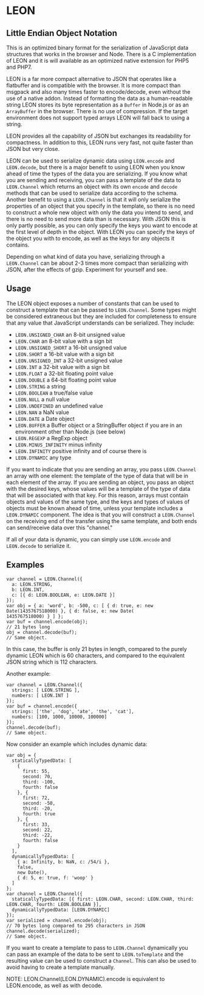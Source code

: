 # LEON
## Little Endian Object Notation

This is an optimized binary format for the serialization of JavaScript data structures that works in the browser and Node. There is a C implementation of LEON and it is will available as an optimized native extension for PHP5 and PHP7.

LEON is a far more compact alternative to JSON that operates like a flatbuffer and is compatible with the browser. It is more compact than msgpack and also many times faster to encode/decode, even without the use of a native addon. Instead of formatting the data as a human-readable string LEON stores its byte representation as a `Buffer` in Node.js or as an `ArrayBuffer` in the browser. There is no use of compression. If the target environment does not support typed arrays LEON will fall back to using a string.

LEON provides all the capability of JSON but exchanges its readability for compactness. In addition to this, LEON runs very fast, not quite faster than JSON but very close.

LEON can be used to serialize dynamic data using `LEON.encode` and `LEON.decode`, but there is a major benefit to using LEON when you know ahead of time the types of the data you are serializing. If you know what you are sending and receiving, you can pass a template of the data to `LEON.Channel` which returns an object with its own `encode` and `decode` methods that can be used to serialize data according to the schema. Another benefit to using a `LEON.Channel` is that it will only serialize the properties of an object that you specify in the template, so there is no need to construct a whole new object with only the data you intend to send, and there is no need to send more data than is necessary. With JSON this is only partly possible, as you can only specify the keys you want to encode at the first level of depth in the object. With LEON you can specify the keys of the object you with to encode, as well as the keys for any objects it contains.

Depending on what kind of data you have, serializing through a `LEON.Channel` can be about 2-3 times more compact than serializing with JSON, after the effects of gzip. Experiment for yourself and see.

## Usage

The LEON object exposes a number of constants that can be used to construct a template that can be passed to `LEON.Channel`. Some types might be considered extraneous but they are included for completeness to ensure that any value that JavaScript understands can be serialized. They include:

- `LEON.UNSIGNED_CHAR` an 8-bit unsigned value
- `LEON.CHAR` an 8-bit value with a sign bit
- `LEON.UNSIGNED_SHORT` a 16-bit unsigned value
- `LEON.SHORT` a 16-bit value with a sign bit
- `LEON.UNSIGNED_INT` a 32-bit unsigned value
- `LEON.INT` a 32-bit value with a sign bit
- `LEON.FLOAT` a 32-bit floating point value
- `LEON.DOUBLE` a 64-bit floating point value
- `LEON.STRING` a string
- `LEON.BOOLEAN` a true/false value
- `LEON.NULL` a null value
- `LEON.UNDEFINED` an undefined value
- `LEON.NAN` a NaN value
- `LEON.DATE` a Date object
- `LEON.BUFFER` a Buffer object or a StringBuffer object if you are in an environment other than Node.js (see below)
- `LEON.REGEXP` a RegExp object
- `LEON.MINUS_INFINITY` minus infinity
- `LEON.INFINITY` positive infinity
and of course there is
- `LEON.DYNAMIC` any type

If you want to indicate that you are sending an array, you pass `LEON.Channel` an array with one element: the template of the type of data that will be in each element of the array. If you are sending an object, you pass an object with the desired keys, whose values will be a template of the type of data that will be associated with that key. For this reason, arrays must contain objects and values of the same type, and the keys and types of values of objects must be known ahead of time, unless your template includes a `LEON.DYNAMIC` component. The idea is that you will construct a `LEON.Channel` on the receiving end of the transfer using the same template, and both ends can send/receive data over this "channel."

If all of your data is dynamic, you can simply use `LEON.encode` and `LEON.decode` to serialize it.

## Examples

```
var channel = LEON.Channel({
  a: LEON.STRING,
  b: LEON.INT,
  c: [{ d: LEON.BOOLEAN, e: LEON.DATE }]
});
var obj = { a: 'word', b: -500, c: [ { d: true, e: new Date(1435767518000) }, { d: false, e: new Date(
1435767518000) } ] };
var buf = channel.encode(obj);
// 21 bytes long
obj = channel.decode(buf);
// Same object.
```
In this case, the buffer is only 21 bytes in length, compared to the purely dynamic LEON which is 60 characters, and compared to the equivalent JSON string which is 112 characters.

Another example:

```
var channel = LEON.Channel({
  strings: [ LEON.STRING ],
  numbers: [ LEON.INT ]
});
var buf = channel.encode({
  strings: ['the', 'dog', 'ate', 'the', 'cat'],
  numbers: [100, 1000, 10000, 100000]
});
channel.decode(buf);
// Same object.
```
Now consider an example which includes dynamic data:
```
var obj = {
  staticallyTypedData: [
    {
      first: 55,
      second: 70,
      third: -100,
      fourth: false
    }, {
      first: 72,
      second: -50,
      third: -20,
      fourth: true
    }, {
      first: 33,
      second: 22,
      third: -22,
      fourth: false
    }
  ],
  dynamicallyTypedData: [
    { a: Infinity, b: NaN, c: /54/i },
    false,
    new Date(),
    { d: 5, e: true, f: 'woop' }
  ]
};
var channel = LEON.Channel({
  staticallyTypedData: [{ first: LEON.CHAR, second: LEON.CHAR, third: LEON.CHAR, fourth: LEON.BOOLEAN }],
  dynamicallyTypedData: [LEON.DYNAMIC]
});
var serialized = channel.encode(obj);
// 70 bytes long compared to 295 characters in JSON
channel.decode(serialized);
// Same object.
```

If you want to create a template to pass to `LEON.Channel` dynamically you can pass an example of the data to be sent to `LEON.toTemplate` and the resulting value can be used to construct a `Channel`. This can also be used to avoid having to create a template manually.

NOTE: LEON.Channel(LEON.DYNAMIC).encode is equivalent to LEON.encode, as well as with decode.
